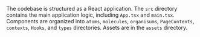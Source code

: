 The codebase is structured as a React application. The `src` directory contains the main application logic, including `App.tsx` and `main.tsx`. Components are organized into `atoms`, `molecules`, `organisums`, `PageContents`, `contexts`, `Hooks`, and `types` directories. Assets are in the `assets` directory.
